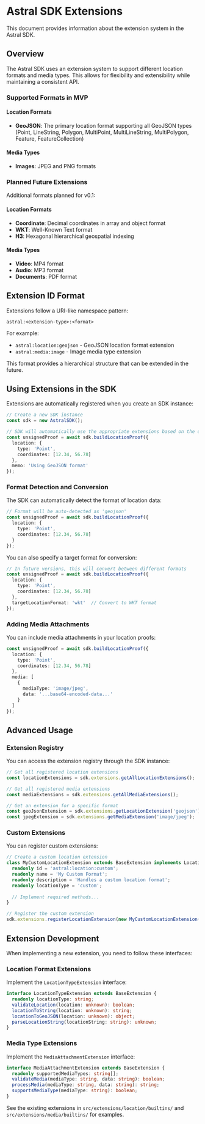 # Astral SDK Extensions

This document provides information about the extension system in the Astral SDK.

## Overview

The Astral SDK uses an extension system to support different location formats and media types. This allows for flexibility and extensibility while maintaining a consistent API.

### Supported Formats in MVP

#### Location Formats

- **GeoJSON**: The primary location format supporting all GeoJSON types (Point, LineString, Polygon, MultiPoint, MultiLineString, MultiPolygon, Feature, FeatureCollection)

#### Media Types

- **Images**: JPEG and PNG formats

### Planned Future Extensions

Additional formats planned for v0.1:

#### Location Formats

- **Coordinate**: Decimal coordinates in array and object format
- **WKT**: Well-Known Text format
- **H3**: Hexagonal hierarchical geospatial indexing

#### Media Types

- **Video**: MP4 format
- **Audio**: MP3 format
- **Documents**: PDF format

## Extension ID Format

Extensions follow a URI-like namespace pattern:

```
astral:<extension-type>:<format>
```

For example:
- `astral:location:geojson` - GeoJSON location format extension
- `astral:media:image` - Image media type extension

This format provides a hierarchical structure that can be extended in the future.

## Using Extensions in the SDK

Extensions are automatically registered when you create an SDK instance:

```typescript
// Create a new SDK instance
const sdk = new AstralSDK();

// SDK will automatically use the appropriate extensions based on the data format
const unsignedProof = await sdk.buildLocationProof({
  location: {
    type: 'Point',
    coordinates: [12.34, 56.78]
  },
  memo: 'Using GeoJSON format'
});
```

### Format Detection and Conversion

The SDK can automatically detect the format of location data:

```typescript
// Format will be auto-detected as 'geojson'
const unsignedProof = await sdk.buildLocationProof({
  location: {
    type: 'Point',
    coordinates: [12.34, 56.78]
  }
});
```

You can also specify a target format for conversion:

```typescript
// In future versions, this will convert between different formats
const unsignedProof = await sdk.buildLocationProof({
  location: {
    type: 'Point',
    coordinates: [12.34, 56.78]
  },
  targetLocationFormat: 'wkt'  // Convert to WKT format
});
```

### Adding Media Attachments

You can include media attachments in your location proofs:

```typescript
const unsignedProof = await sdk.buildLocationProof({
  location: {
    type: 'Point',
    coordinates: [12.34, 56.78]
  },
  media: [
    {
      mediaType: 'image/jpeg',
      data: '...base64-encoded-data...'
    }
  ]
});
```

## Advanced Usage

### Extension Registry

You can access the extension registry through the SDK instance:

```typescript
// Get all registered location extensions
const locationExtensions = sdk.extensions.getAllLocationExtensions();

// Get all registered media extensions
const mediaExtensions = sdk.extensions.getAllMediaExtensions();

// Get an extension for a specific format
const geoJsonExtension = sdk.extensions.getLocationExtension('geojson');
const jpegExtension = sdk.extensions.getMediaExtension('image/jpeg');
```

### Custom Extensions

You can register custom extensions:

```typescript
// Create a custom location extension
class MyCustomLocationExtension extends BaseExtension implements LocationTypeExtension {
  readonly id = 'astral:location:custom';
  readonly name = 'My Custom Format';
  readonly description = 'Handles a custom location format';
  readonly locationType = 'custom';
  
  // Implement required methods...
}

// Register the custom extension
sdk.extensions.registerLocationExtension(new MyCustomLocationExtension());
```

## Extension Development

When implementing a new extension, you need to follow these interfaces:

### Location Format Extensions

Implement the `LocationTypeExtension` interface:

```typescript
interface LocationTypeExtension extends BaseExtension {
  readonly locationType: string;
  validateLocation(location: unknown): boolean;
  locationToString(location: unknown): string;
  locationToGeoJSON(location: unknown): object;
  parseLocationString(locationString: string): unknown;
}
```

### Media Type Extensions

Implement the `MediaAttachmentExtension` interface:

```typescript
interface MediaAttachmentExtension extends BaseExtension {
  readonly supportedMediaTypes: string[];
  validateMedia(mediaType: string, data: string): boolean;
  processMedia(mediaType: string, data: string): string;
  supportsMediaType(mediaType: string): boolean;
}
```

See the existing extensions in `src/extensions/location/builtins/` and `src/extensions/media/builtins/` for examples.